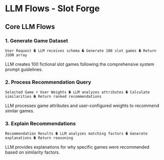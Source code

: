# LLM Flows - Slot Forge

## Core LLM Flows

### 1. Generate Game Dataset

```
User Request � LLM receives schema � Generate 100 slot games � Return JSON array
```

LLM creates 100 fictional slot games following the comprehensive system prompt guidelines.

### 2. Process Recommendation Query

```
Selected Game + User Weights � LLM analyzes attributes � Calculate similarities � Return ranked recommendations
```

LLM processes game attributes and user-configured weights to recommend similar games.

### 3. Explain Recommendations

```
Recommendation Results � LLM analyzes matching factors � Generate explanations � Return reasoning
```

LLM provides explanations for why specific games were recommended based on similarity factors.
